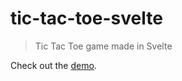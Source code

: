 # tic-tac-toe-svelte

> Tic Tac Toe game made in Svelte

Check out the [demo](https://tic-tac-toe-svelte.netlify.com).